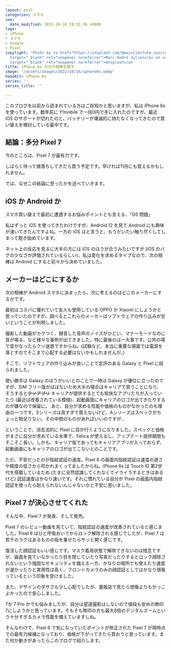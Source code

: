 ```yaml
---
layout: post
categories: スマホ
seo:
  date_modified: 2022-10-16 19:31:36 +0900
tags:
- iPhone
- スマホ
- Google
- Pixel
copylight: 'Photo by <a href="https://unsplash.com/@majulien?utm_source=unsplash&utm_medium=referral&utm_content=creditCopyText"
  target="_blank" rel="noopener noreferrer">Marc-André Julien</a> on <a href="https://unsplash.com/?utm_source=unsplash&utm_medium=referral&utm_content=creditCopyText"
  target="_blank" rel="noopener noreferrer">Unsplash</a>   '
title: iPhone 6s の次の相棒を探す
image: "/assets/images/2022/10/16/iphone6s.webp"
headAlt: iPhone 6s
series: ''
series_title: ''

---
```

このブログを以前から読まれている方はご存知かと思いますが、私は iPhone 6s を使っています。数年前に Y!mobile で一括0円で手に入れたのですが、最近 iOS のサポートが切れたのと、バッテリーが壊滅的に持たなくなってきたので買い替えを検討している最中です。

## 結論：多分 Pixel 7
今のところは、Pixel 7 が最有力です。

しばらく待って値落ちしてきたら買う予定です。早ければ11月にも買えるかもしれません。

では、なぜこの結論に至ったかを述べていきます。

## iOS か Android か
スマホ買い替えで最初に遭遇するお悩みポイントとも言える、「OS 問題」

私はずっと iOS を使ってきたわけですが、Android 12 を見て Android にも興味が湧いてきたんですよね。一方の iOS はと言うと、もうだいたい触り尽くしてしまって飽き始めています。

ネット上の反応を見るに大半の方には iOS のほうが合うみたいですが (iOS のバグの少なさが評価されているらしい)、私は変化を求めるタイプなので、次の相棒は Android にすると前々から決めていました。

## メーカーはどこにするか
次の相棒が Android スマホに決まったら、次に考えるのはどこのメーカーにするかです。

最初はコスパに優れていて友人も使用している OPPO か Xiaomi にしようかと思っていたのですが、調べるとこれらのメーカーはソフトウェアの作り込みが甘いということが判明しました。

撮影した動画がカクつく、録音した音声のノイズがひどい、マナーモードなのに音が鳴る、など様々な事例が出てきました。特に最後のは一大事です。公共の場で音がなったらクソ迷惑ですからね。(試験など、本当に重要な場面では電源を落とすのでそこまで心配する必要はないかもしれませんが。)

そこで、ソフトウェアの作り込みが良いことで定評のある Galaxy と Pixel に絞られました。

使い勝手は Galaxy のほうがいいとのことで一時は Galaxy が優位に立ったのですが、SIM フリー版がほぼないため大半の場合はキャリアで買うことになり、そうすると~~クソアプリ~~ キャリアが提供するとても愉快なアプリたちが入っていたり (最近は改善されている模様)、起動画面にキャリアのロゴが出てきたりするのが嫌なので保留に。
あと、自分が求める性能や価格のものがなかったのも理由の一つです。Sシリーズは高すぎて買えないけど、Aシリーズはスペックがちょっと物足りない。その中間のものがあればいいのですが…

ということで、消去法的に Pixel に目が行くようになりました。スペックと価格がまさに自分が求めている水準で、Felica が使えるし、アップデート提供期間もそこそこ長い。しかも、キャリア版であってもキャリアアプリが入っておらず、起動画面にもキャリアのロゴが出てこないとのことです。

ただ、不安だったのが指紋認証の速度。Pixel 6 の画面内指紋認証は速度の遅さや精度の低さから叩かれまくってましたからね。iPhone 6s は Touch ID 第2世代を搭載しているため (たまに全然認識してくれなくてイライラするときはあるけど) 認証速度はかなり速いです。それに慣れている自分が Pixel の画面内指紋認証を使ったら耐えられないんじゃないかと不安に思いました。

## Pixel 7 が決心させてくれた
そんな中、Pixel 7 が発表、そして発売。

Pixel 7 のレビュー動画を見ていて、指紋認証の速度が改善されていると感じました。Pixel 6 はひと呼吸おいてからロック解除される感じでしたが、Pixel 7 は若干のラグはあるものの指を乗せたらサッと開く感じです。

復活した顔認証もいい感じです。マスク着用状態で解除できないのは残念ですが、画面を見ていなかったり目を閉じていたり写真だったりするとロック顔除されないという強固なセキュリティを備える一方、かなりの暗所でも使えたり速度が速かったりと実用性は高く、フロントカメラのみの顔認証としてはかなり頑張っているという印象を受けました。

また、デザインのダサさも少し心配でしたが、量販店で見たら想像よりもかっこよかったので安心しました。

7か 7 Pro かでも悩みましたが、自分は望遠撮影はしないので値段も安めの無印7にしようかと思っています。そもそも無印の方も最大8倍のデジタルズームという十分すぎるカメラ性能を備えていますしね。

そんなわけで、Pixel 6 で気になっていたポイントが修正された Pixel 7 が現時点での最有力候補となっており、価格が下がってきたら買おうと思っています。また何か動きがあったらこのブログで紹介します。